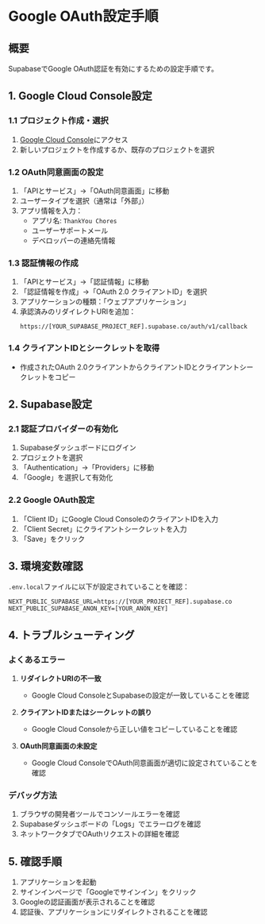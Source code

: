 # Google OAuth設定手順

## 概要
SupabaseでGoogle OAuth認証を有効にするための設定手順です。

## 1. Google Cloud Console設定

### 1.1 プロジェクト作成・選択
1. [Google Cloud Console](https://console.cloud.google.com/)にアクセス
2. 新しいプロジェクトを作成するか、既存のプロジェクトを選択

### 1.2 OAuth同意画面の設定
1. 「APIとサービス」→「OAuth同意画面」に移動
2. ユーザータイプを選択（通常は「外部」）
3. アプリ情報を入力：
   - アプリ名: `ThankYou Chores`
   - ユーザーサポートメール
   - デベロッパーの連絡先情報

### 1.3 認証情報の作成
1. 「APIとサービス」→「認証情報」に移動
2. 「認証情報を作成」→「OAuth 2.0 クライアントID」を選択
3. アプリケーションの種類：「ウェブアプリケーション」
4. 承認済みのリダイレクトURIを追加：
   ```
   https://[YOUR_SUPABASE_PROJECT_REF].supabase.co/auth/v1/callback
   ```

### 1.4 クライアントIDとシークレットを取得
- 作成されたOAuth 2.0クライアントからクライアントIDとクライアントシークレットをコピー

## 2. Supabase設定

### 2.1 認証プロバイダーの有効化
1. Supabaseダッシュボードにログイン
2. プロジェクトを選択
3. 「Authentication」→「Providers」に移動
4. 「Google」を選択して有効化

### 2.2 Google OAuth設定
1. 「Client ID」にGoogle Cloud ConsoleのクライアントIDを入力
2. 「Client Secret」にクライアントシークレットを入力
3. 「Save」をクリック

## 3. 環境変数確認

`.env.local`ファイルに以下が設定されていることを確認：

```env
NEXT_PUBLIC_SUPABASE_URL=https://[YOUR_PROJECT_REF].supabase.co
NEXT_PUBLIC_SUPABASE_ANON_KEY=[YOUR_ANON_KEY]
```

## 4. トラブルシューティング

### よくあるエラー
1. **リダイレクトURIの不一致**
   - Google Cloud ConsoleとSupabaseの設定が一致していることを確認

2. **クライアントIDまたはシークレットの誤り**
   - Google Cloud Consoleから正しい値をコピーしていることを確認

3. **OAuth同意画面の未設定**
   - Google Cloud ConsoleでOAuth同意画面が適切に設定されていることを確認

### デバッグ方法
1. ブラウザの開発者ツールでコンソールエラーを確認
2. Supabaseダッシュボードの「Logs」でエラーログを確認
3. ネットワークタブでOAuthリクエストの詳細を確認

## 5. 確認手順

1. アプリケーションを起動
2. サインインページで「Googleでサインイン」をクリック
3. Googleの認証画面が表示されることを確認
4. 認証後、アプリケーションにリダイレクトされることを確認